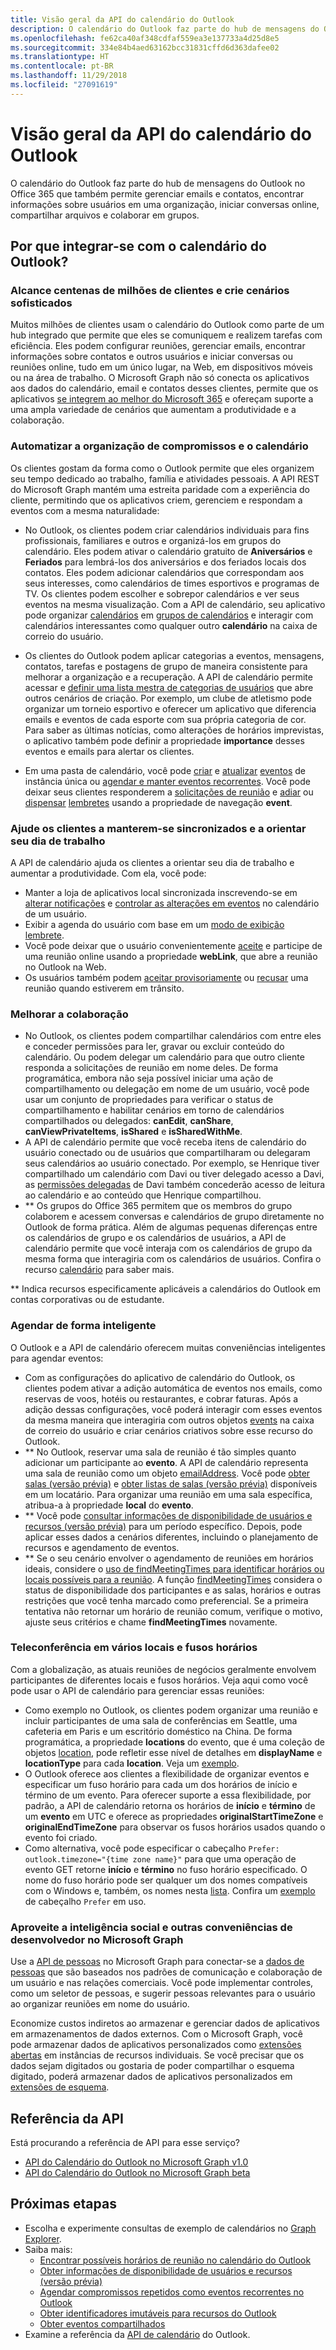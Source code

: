 ```yaml
---
title: Visão geral da API do calendário do Outlook
description: O calendário do Outlook faz parte do hub de mensagens do Outlook no Office 365, que também permite o gerenciamento de emails e contatos e a localização de informações sobre usuários em uma organização.
ms.openlocfilehash: fe62ca40af348cdfaf559ea3e137733a4d25d8e5
ms.sourcegitcommit: 334e84b4aed63162bcc31831cffd6d363dafee02
ms.translationtype: HT
ms.contentlocale: pt-BR
ms.lasthandoff: 11/29/2018
ms.locfileid: "27091619"
---
```

# <a name="outlook-calendar-api-overview"></a>Visão geral da API do calendário do Outlook

O calendário do Outlook faz parte do hub de mensagens do Outlook no Office 365 que também permite gerenciar emails e contatos, encontrar informações sobre usuários em uma organização, iniciar conversas online, compartilhar arquivos e colaborar em grupos.

## <a name="why-integrate-with-outlook-calendar"></a>Por que integrar-se com o calendário do Outlook?

### <a name="reach-hundreds-of-millions-of-customers-and-build-rich-scenarios"></a>Alcance centenas de milhões de clientes e crie cenários sofisticados

Muitos milhões de clientes usam o calendário do Outlook como parte de um hub integrado que permite que eles se comuniquem e realizem tarefas com eficiência. Eles podem configurar reuniões, gerenciar emails, encontrar informações sobre contatos e outros usuários e iniciar conversas ou reuniões online, tudo em um único lugar, na Web, em dispositivos móveis ou na área de trabalho. O Microsoft Graph não só conecta os aplicativos aos dados do calendário, email e contatos desses clientes, permite que os aplicativos [se integrem ao melhor do Microsoft 365](overview-major-services.md) e ofereçam suporte a uma ampla variedade de cenários que aumentam a produtividade e a colaboração.

### <a name="automate-appointment-organization-and-calendaring"></a>Automatizar a organização de compromissos e o calendário

Os clientes gostam da forma como o Outlook permite que eles organizem seu tempo dedicado ao trabalho, família e atividades pessoais. A API REST do Microsoft Graph mantém uma estreita paridade com a experiência do cliente, permitindo que os aplicativos criem, gerenciem e respondam a eventos com a mesma naturalidade:

- No Outlook, os clientes podem criar calendários individuais para fins profissionais, familiares e outros e organizá-los em grupos do calendário. Eles podem ativar o calendário gratuito de **Aniversários** e **Feriados** para lembrá-los dos aniversários e dos feriados locais dos contatos. Eles podem adicionar calendários que correspondam aos seus interesses, como calendários de times esportivos e programas de TV. Os clientes podem escolher e sobrepor calendários e ver seus eventos na mesma visualização. Com a API de calendário, seu aplicativo pode organizar [calendários](/graph/api/resources/calendar?view=graph-rest-1.0) em [grupos de calendários](/graph/api/resources/calendargroup?view=graph-rest-1.0) e interagir com calendários interessantes como qualquer outro **calendário** na caixa de correio do usuário.

- Os clientes do Outlook podem aplicar categorias a eventos, mensagens, contatos, tarefas e postagens de grupo de maneira consistente para melhorar a organização e a recuperação. A API de calendário permite acessar e [definir uma lista mestra de categorias de usuários](/graph/api/outlookuser-post-mastercategories?view=graph-rest-1.0) que abre outros cenários de criação. Por exemplo, um clube de atletismo pode organizar um torneio esportivo e oferecer um aplicativo que diferencia emails e eventos de cada esporte com sua própria categoria de cor. Para saber as últimas notícias, como alterações de horários imprevistas, o aplicativo também pode definir a propriedade **importance** desses eventos e emails para alertar os clientes.

- Em uma pasta de calendário, você pode [criar](/graph/api/user-post-events?view=graph-rest-1.0) e [atualizar](/graph/api/event-update?view=graph-rest-1.0) [eventos](/graph/api/resources/event?view=graph-rest-1.0) de instância única ou [agendar e manter eventos recorrentes](outlook-schedule-recurring-events.md). Você pode deixar seus clientes responderem a [solicitações de reunião](/graph/api/resources/eventmessage?view=graph-rest-1.0) e [adiar](/graph/api/event-snoozereminder?view=graph-rest-1.0) ou [dispensar](/graph/api/event-dismissreminder?view=graph-rest-1.0) [lembretes](/graph/api/resources/reminder?view=graph-rest-1.0) usando a propriedade de navegação **event**.


### <a name="help-customers-stay-synchronized-and-navigate-their-day"></a>Ajude os clientes a manterem-se sincronizados e a orientar seu dia de trabalho

A API de calendário ajuda os clientes a orientar seu dia de trabalho e aumentar a produtividade. Com ela, você pode:

<!-- change link to notifications to the concept topic once it's created. In general, try staying in the conceptual level in these overview topics, if conceptual topics are available for the link destination.
-->

- Manter a loja de aplicativos local sincronizada inscrevendo-se em [alterar notificações](/graph/api/resources/webhooks?view=graph-rest-1.0) e [controlar as alterações em eventos](delta-query-events.md) no calendário de um usuário.
- Exibir a agenda do usuário com base em um [modo de exibição lembrete](/graph/api/user-reminderview?view=graph-rest-1.0).
- Você pode deixar que o usuário convenientemente [aceite](/graph/api/event-accept?view=graph-rest-1.0) e participe de uma reunião online usando a propriedade **webLink**, que abre a reunião no Outlook na Web.
- Os usuários também podem [aceitar provisoriamente](/graph/api/event-tentativelyaccept?view=graph-rest-1.0) ou [recusar](/graph/api/event-decline?view=graph-rest-1.0) uma reunião quando estiverem em trânsito.

### <a name="enhance-collaboration"></a>Melhorar a colaboração

- No Outlook, os clientes podem compartilhar calendários com entre eles e conceder permissões para ler, gravar ou excluir conteúdo do calendário. Ou podem delegar um calendário para que outro cliente responda a solicitações de reunião em nome deles. De forma programática, embora não seja possível iniciar uma ação de compartilhamento ou delegação em nome de um usuário, você pode usar um conjunto de propriedades para verificar o status de compartilhamento e habilitar cenários em torno de calendários compartilhados ou delegados: **canEdit**, **canShare**, **canViewPrivateItems**, **isShared** e **isSharedWithMe**.
- A API de calendário permite que você receba itens de calendário do usuário conectado ou de usuários que compartilharam ou delegaram seus calendários ao usuário conectado. Por exemplo, se Henrique tiver compartilhado um calendário com Davi ou tiver delegado acesso a Davi, as [permissões delegadas](permissions-reference.md#delegated-permissions-application-permissions-and-effective-permissions) de Davi também concederão acesso de leitura ao calendário e ao conteúdo que Henrique compartilhou.
- ** Os grupos do Office 365 permitem que os membros do grupo colaborem e acessem conversas e calendários de grupo diretamente no Outlook de forma prática. Além de algumas pequenas diferenças entre os calendários de grupo e os calendários de usuários, a API de calendário permite que você interaja com os calendários de grupo da mesma forma que interagiria com os calendários de usuários. Confira o recurso [calendário](/graph/api/resources/calendar?view=graph-rest-1.0) para saber mais.

** Indica recursos especificamente aplicáveis a calendários do Outlook em contas corporativas ou de estudante.


### <a name="schedule-smart"></a>Agendar de forma inteligente

O Outlook e a API de calendário oferecem muitas conveniências inteligentes para agendar eventos:

- Com as configurações do aplicativo de calendário do Outlook, os clientes podem ativar a adição automática de eventos nos emails, como reservas de voos, hotéis ou restaurantes, e cobrar faturas. Após a adição dessas configurações, você poderá interagir com esses eventos da mesma maneira que interagiria com outros objetos [events](/graph/api/resources/event?view=graph-rest-1.0) na caixa de correio do usuário e criar cenários criativos sobre esse recurso do Outlook.
- ** No Outlook, reservar uma sala de reunião é tão simples quanto adicionar um participante ao **evento**. A API de calendário representa uma sala de reunião como um objeto [emailAddress](/graph/api/resources/emailaddress?view=graph-rest-1.0). Você pode [obter salas (versão prévia)](/graph/api/user-findrooms?view=graph-rest-beta) e [obter listas de salas (versão prévia)](/graph/api/user-findroomlists?view=graph-rest-beta) disponíveis em um locatário. Para organizar uma reunião em uma sala específica, atribua-a à propriedade **local** do **evento**.
- ** Você pode [consultar informações de disponibilidade de usuários e recursos (versão prévia)](outlook-get-free-busy-schedule.md) para um período específico. Depois, pode aplicar esses dados a cenários diferentes, incluindo o planejamento de recursos e agendamento de eventos.
- ** Se o seu cenário envolver o agendamento de reuniões em horários ideais, considere o [uso de findMeetingTimes para identificar horários ou locais possíveis para a reunião](findmeetingtimes-example.md). A função [findMeetingTimes](/graph/api/user-findmeetingtimes?view=graph-rest-1.0) considera o status de disponibilidade dos participantes e as salas, horários e outras restrições que você tenha marcado como preferencial. Se a primeira tentativa não retornar um horário de reunião comum, verifique o motivo, ajuste seus critérios e chame **findMeetingTimes** novamente.


### <a name="teleconference-across-multiple-locations-and-time-zones"></a>Teleconferência em vários locais e fusos horários

Com a globalização, as atuais reuniões de negócios geralmente envolvem participantes de diferentes locais e fusos horários. Veja aqui como você pode usar o API de calendário para gerenciar essas reuniões:

- Como exemplo no Outlook, os clientes podem organizar uma reunião e incluir participantes de uma sala de conferências em Seattle, uma cafeteria em Paris e um escritório doméstico na China. De forma programática, a propriedade **locations** do evento, que é uma coleção de objetos [location](/graph/api/resources/location?view=graph-rest-1.0), pode refletir esse nível de detalhes em **displayName** e **locationType** para cada **location**. Veja um [exemplo](/graph/api/event-get?view=graph-rest-1.0#request-2).
- O Outlook oferece aos clientes a flexibilidade de organizar eventos e especificar um fuso horário para cada um dos horários de início e término de um evento. Para oferecer suporte a essa flexibilidade, por padrão, a API de calendário retorna os horários de **início** e **término** de um **evento** em UTC e oferece as propriedades **originalStartTimeZone** e **originalEndTimeZone** para observar os fusos horários usados quando o evento foi criado.
- Como alternativa, você pode especificar o cabeçalho `Prefer: outlook.timezone="{time zone name}"` para que uma operação de evento GET retorne **início** e **término** no fuso horário especificado. O nome do fuso horário pode ser qualquer um dos nomes compatíveis com o Windows e, também, os nomes nesta [lista](/graph/api/resources/datetimetimezone?view=graph-rest-1.0). Confira um [exemplo](/graph/api/event-get?view=graph-rest-1.0#request-1) de cabeçalho `Prefer` em uso.


### <a name="take-advantage-of-social-intelligence-and-other-developer-conveniences-in-microsoft-graph"></a>Aproveite a inteligência social e outras conveniências de desenvolvedor no Microsoft Graph

Use a [API de pessoas](people-example.md) no Microsoft Graph para conectar-se a [dados de pessoas](/graph/api/resources/person?view=graph-rest-1.0) que são baseados nos padrões de comunicação e colaboração de um usuário e nas relações comerciais. Você pode implementar controles, como um seletor de pessoas, e sugerir pessoas relevantes para o usuário ao organizar reuniões em nome do usuário.

Economize custos indiretos ao armazenar e gerenciar dados de aplicativos em armazenamentos de dados externos. Com o Microsoft Graph, você pode armazenar dados de aplicativos personalizados como [extensões abertas](extensibility-overview.md#open-extensions) em instâncias de recursos individuais. Se você precisar que os dados sejam digitados ou gostaria de poder compartilhar o esquema digitado, poderá armazenar dados de aplicativos personalizados em [extensões de esquema](extensibility-overview.md#schema-extensions).

## <a name="api-reference"></a>Referência da API
Está procurando a referência de API para esse serviço?

- [API do Calendário do Outlook no Microsoft Graph v1.0](/graph/api/resources/calendar?view=graph-rest-1.0)
- [API do Calendário do Outlook no Microsoft Graph beta](/graph/api/resources/calendar?view=graph-rest-beta)


## <a name="next-steps"></a>Próximas etapas

- Escolha e experimente consultas de exemplo de calendários no [Graph Explorer](https://developer.microsoft.com/graph/graph-explorer/?request=me%2Fevents&version=v1.0).
- Saiba mais:
  - [Encontrar possíveis horários de reunião no calendário do Outlook](findmeetingtimes-example.md)
  - [Obter informações de disponibilidade de usuários e recursos (versão prévia)](outlook-get-free-busy-schedule.md)
  - [Agendar compromissos repetidos como eventos recorrentes no Outlook](outlook-schedule-recurring-events.md)
  - [Obter identificadores imutáveis para recursos do Outlook](outlook-immutable-id.md)
  - [Obter eventos compartilhados](outlook-get-shared-events-calendars.md)
- Examine a referência da [API de calendário](/graph/api/resources/calendar?view=graph-rest-1.0) do Outlook.

<!-- Replace the last item with the calendar API overview when it's published.
-->
